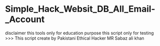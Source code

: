 # Simple_Hack_Websit_DB_All_Email-_Account
disclaimer this tools only for education purpose this script only for testing >>> This script create by Pakistani Ethical Hacker  MR Sabaz ali khan 
